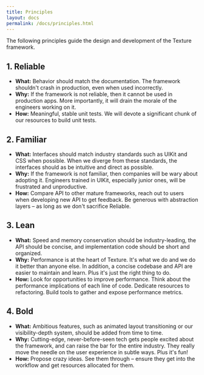 ```yaml
---
title: Principles
layout: docs
permalink: /docs/principles.html
---
```


The following principles guide the design and development of the Texture framework.  

## 1. Reliable

- **What:** Behavior should match the documentation. The framework shouldn't crash in production, even when used incorrectly.
- **Why:** If the framework is not reliable, then it cannot be used in production apps. More importantly, it will drain the morale of the engineers working on it.
- **How:** Meaningful, stable unit tests. We will devote a significant chunk of our resources to build unit tests.

## 2. Familiar

- **What:** Interfaces should match industry standards such as UIKit and CSS when possible. When we diverge from these standards, the interfaces should as be intuitive and direct as possible.
- **Why:** If the framework is not familiar, then companies will be wary about adopting it. Engineers trained in UIKit, especially junior ones, will be frustrated and unproductive.
- **How:** Compare API to other mature frameworks, reach out to users when developing new API to get feedback. Be generous with abstraction layers – as long as we don't sacrifice Reliable.

## 3. Lean

- **What:** Speed and memory conservation should be industry-leading, the API should be concise, and implementation code should be short and organized.
- **Why:** Performance is at the heart of Texture. It's what we do and we do it better than anyone else. In addition, a concise codebase and API are easier to maintain and learn. Plus it's just the right thing to do.
- **How:** Look for opportunities to improve performance. Think about the performance implications of each line of code. Dedicate resources to refactoring. Build tools to gather and expose performance metrics.

## 4. Bold

- **What:** Ambitious features, such as animated layout transitioning or our visibility-depth system, should be added from time to time.
- **Why:** Cutting-edge, never-before-seen tech gets people excited about the framework, and can raise the bar for the entire industry. They really move the needle on the user experience in subtle ways. Plus it's fun!
- **How:** Propose crazy ideas. See them through – ensure they get into the workflow and get resources allocated for them.

<!-- Paraphrased from Adlai's document @ https://usecanvas.com/anonymous/asdk-operating-basis/2yktS1l4LDGEq25JmwSdC3 -->